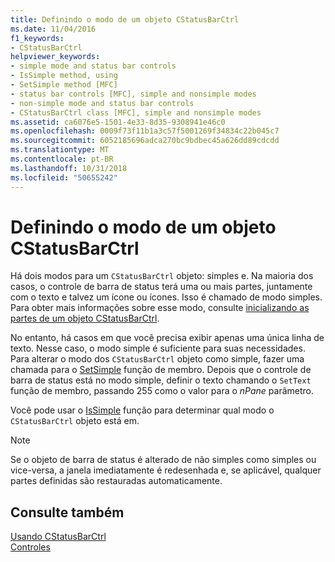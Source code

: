 ```yaml
---
title: Definindo o modo de um objeto CStatusBarCtrl
ms.date: 11/04/2016
f1_keywords:
- CStatusBarCtrl
helpviewer_keywords:
- simple mode and status bar controls
- IsSimple method, using
- SetSimple method [MFC]
- status bar controls [MFC], simple and nonsimple modes
- non-simple mode and status bar controls
- CStatusBarCtrl class [MFC], simple and nonsimple modes
ms.assetid: ca6076e5-1501-4e33-8d35-9308941e46c0
ms.openlocfilehash: 0009f73f11b1a3c57f5001269f34834c22b045c7
ms.sourcegitcommit: 6052185696adca270bc9bdbec45a626dd89cdcdd
ms.translationtype: MT
ms.contentlocale: pt-BR
ms.lasthandoff: 10/31/2018
ms.locfileid: "50655242"
---
```

# <a name="setting-the-mode-of-a-cstatusbarctrl-object"></a>Definindo o modo de um objeto CStatusBarCtrl

Há dois modos para um `CStatusBarCtrl` objeto: simples e. Na maioria dos casos, o controle de barra de status terá uma ou mais partes, juntamente com o texto e talvez um ícone ou ícones. Isso é chamado de modo simples. Para obter mais informações sobre esse modo, consulte [inicializando as partes de um objeto CStatusBarCtrl](../mfc/initializing-the-parts-of-a-cstatusbarctrl-object.md).

No entanto, há casos em que você precisa exibir apenas uma única linha de texto. Nesse caso, o modo simple é suficiente para suas necessidades. Para alterar o modo dos `CStatusBarCtrl` objeto como simple, fazer uma chamada para o [SetSimple](../mfc/reference/cstatusbarctrl-class.md#setsimple) função de membro. Depois que o controle de barra de status está no modo simple, definir o texto chamando o `SetText` função de membro, passando 255 como o valor para o *nPane* parâmetro.

Você pode usar o [IsSimple](../mfc/reference/cstatusbarctrl-class.md#issimple) função para determinar qual modo o `CStatusBarCtrl` objeto está em.

> [!NOTE]
>  Se o objeto de barra de status é alterado de não simples como simples ou vice-versa, a janela imediatamente é redesenhada e, se aplicável, qualquer partes definidas são restauradas automaticamente.

## <a name="see-also"></a>Consulte também

[Usando CStatusBarCtrl](../mfc/using-cstatusbarctrl.md)<br/>
[Controles](../mfc/controls-mfc.md)

